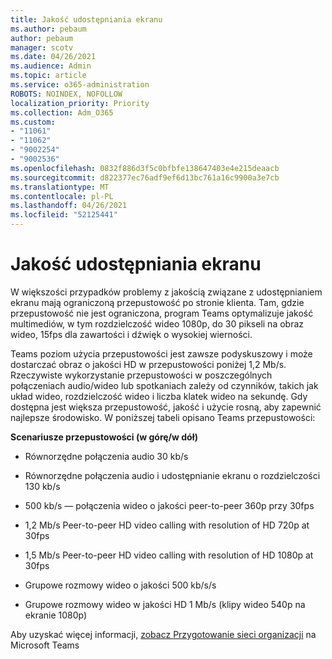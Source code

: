 ```yaml
---
title: Jakość udostępniania ekranu
ms.author: pebaum
author: pebaum
manager: scotv
ms.date: 04/26/2021
ms.audience: Admin
ms.topic: article
ms.service: o365-administration
ROBOTS: NOINDEX, NOFOLLOW
localization_priority: Priority
ms.collection: Adm_O365
ms.custom:
- "11061"
- "11062"
- "9002254"
- "9002536"
ms.openlocfilehash: 0832f886d3f5c0bfbfe138647403e4e215deaacb
ms.sourcegitcommit: d822377ec76adf9ef6d13bc761a16c9900a3e7cb
ms.translationtype: MT
ms.contentlocale: pl-PL
ms.lasthandoff: 04/26/2021
ms.locfileid: "52125441"
---
```

# <a name="screen-sharing-quality"></a>Jakość udostępniania ekranu

W większości przypadków problemy z jakością związane z udostępnianiem ekranu mają ograniczoną przepustowość po stronie klienta.  Tam, gdzie przepustowość nie jest ograniczona, program Teams optymalizuje jakość multimediów, w tym rozdzielczość wideo 1080p, do 30 pikseli na obraz wideo, 15fps dla zawartości i dźwięk o wysokiej wierności.

Teams poziom użycia przepustowości jest zawsze podyskuszowy i może dostarczać obraz o jakości HD w przepustowości poniżej 1,2 Mb/s. Rzeczywiste wykorzystanie przepustowości w poszczególnych połączeniach audio/wideo lub spotkaniach zależy od czynników, takich jak układ wideo, rozdzielczość wideo i liczba klatek wideo na sekundę. Gdy dostępna jest większa przepustowość, jakość i użycie rosną, aby zapewnić najlepsze środowisko. W poniższej tabeli opisano Teams przepustowości:

**Scenariusze przepustowości (w górę/w dół)**

- Równorzędne połączenia audio 30 kb/s

- Równorzędne połączenia audio i udostępnianie ekranu o rozdzielczości 130 kb/s

- 500 kb/s — połączenia wideo o jakości peer-to-peer 360p przy 30fps

- 1,2 Mb/s Peer-to-peer HD video calling with resolution of HD 720p at 30fps

- 1,5 Mb/s Peer-to-peer HD video calling with resolution of HD 1080p at 30fps

- Grupowe rozmowy wideo o jakości 500 kb/s/s

- Grupowe rozmowy wideo w jakości HD 1 Mb/s (klipy wideo 540p na ekranie 1080p)

Aby uzyskać więcej informacji, [zobacz Przygotowanie sieci organizacji](https://docs.microsoft.com/microsoftteams/prepare-network#bandwidth-requirements) na Microsoft Teams